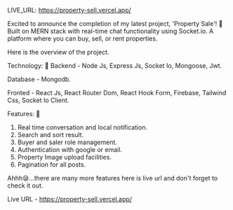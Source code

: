 LIVE_URL: https://property-sell.vercel.app/

Excited to announce the completion of my latest project, 'Property Sale'! 🏡 Built on MERN stack with real-time chat functionality using Socket.io. A platform where you can buy, sell, or rent properties.

Here is the overview of the project.

Technology: 🚀
Backend - Node Js, Express Js, Socket Io, Mongoose, Jwt.

Database - Mongodb.

Fronted - React Js, React Router Dom, React Hook Form, Firebase, Tailwind Css, Socket Io Client.


Features: 🚀
1. Real time conversation and local notification.
2. Search and sort result.
3. Buyer and saler role management.
4. Authentication with google or email.
5. Property Image upload facilities.
6. Pagination for all posts.

Ahhh😪...there are many more features here is live url and don't forget to check it out.

Live URL - https://property-sell.vercel.app/
